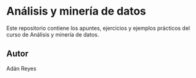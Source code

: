 # Análisis y minería de datos

Este repositorio contiene los apuntes, ejercicios y ejemplos prácticos del curso de Análisis y minería de datos.

## Autor
Adán Reyes
